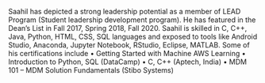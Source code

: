 Saahil has depicted a strong leadership potential as a member of LEAD Program (Student leadership development program). He has featured in the Dean’s List in Fall 2017, Spring 2018, Fall 2020.
Saahil is skilled in C, C++, Java, Python, HTML, CSS, SQL languages and exposed to tools like Android Studio, Anaconda, Jupyter Notebook, RStudio, Eclipse, MATLAB. Some of his certifications include
• Getting Started with Machine AWS Learning
• Introduction to Python, SQL (DataCamp)
• C, C++ (Aptech, India)
• MDM 101 – MDM Solution Fundamentals (Stibo Systems)
